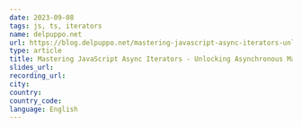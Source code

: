 ```yaml
---
date: 2023-09-08
tags: js, ts, iterators
name: delpuppo.net
url: https://blog.delpuppo.net/mastering-javascript-async-iterators-unlocking-asynchronous-magic
type: article
title: Mastering JavaScript Async Iterators - Unlocking Asynchronous Magic
slides_url:
recording_url:
city:
country:
country_code:
language: English
---
```

